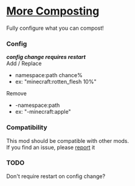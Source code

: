 # [More Composting](https://modrinth.com/mod/more-composting)
Fully configure what you can compost!<br>

### Config
***config change requires restart***<br>
Add / Replace<br>
- namespace:path chance%<br>
- ex: "minecraft:rotten_flesh 10%"

Remove<br>
- -namespace:path<br>
- ex: "-minecraft:apple"


### Compatibility
This mod should be compatible with other mods.<br>
If you find an issue, please [report](https://github.com/BananaPuppy/MoreComposting/issues/new/choose) it


### TODO
Don't require restart on config change?
